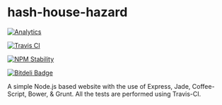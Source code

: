 hash-house-hazard
=================

[![Analytics](https://ga-beacon.appspot.com/UA-46798763-1/hash-house-hazard/readme)](https://github.com/igrigorik/ga-beacon)

[![Travis CI](https://api.travis-ci.org/arvind-naidu/hash-house-hazard.png)](https://github.com/arvind-naidu/hash-house-hazard)

[![NPM Stability](http://hughsk.github.io/stability-badges/dist/stable.svg)](https://github.com/hughsk/stability-badges)

[![Bitdeli Badge](https://d2weczhvl823v0.cloudfront.net/arvind-naidu/hash-house-hazard/trend.png)](https://bitdeli.com/free "Bitdeli Badge")

A simple Node.js based website with the use of Express, Jade, Coffee-Script, Bower, & Grunt. All the tests are performed using Travis-CI.
